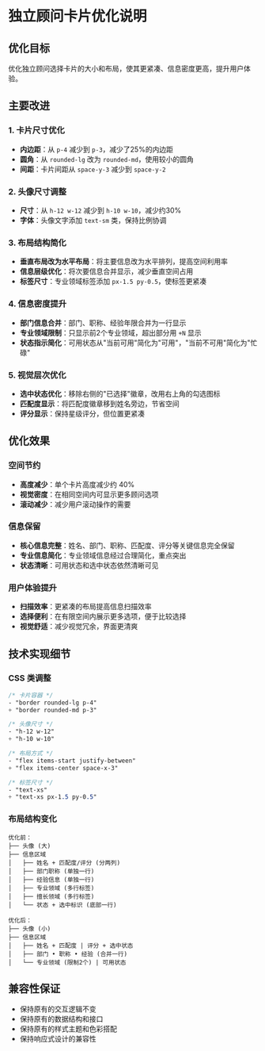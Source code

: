 # 独立顾问卡片优化说明

## 优化目标
优化独立顾问选择卡片的大小和布局，使其更紧凑、信息密度更高，提升用户体验。

## 主要改进

### 1. 卡片尺寸优化
- **内边距**：从 `p-4` 减少到 `p-3`，减少了25%的内边距
- **圆角**：从 `rounded-lg` 改为 `rounded-md`，使用较小的圆角
- **间距**：卡片间距从 `space-y-3` 减少到 `space-y-2`

### 2. 头像尺寸调整
- **尺寸**：从 `h-12 w-12` 减少到 `h-10 w-10`，减少约30%
- **字体**：头像文字添加 `text-sm` 类，保持比例协调

### 3. 布局结构简化
- **垂直布局改为水平布局**：将主要信息改为水平排列，提高空间利用率
- **信息层级优化**：将次要信息合并显示，减少垂直空间占用
- **标签尺寸**：专业领域标签添加 `px-1.5 py-0.5`，使标签更紧凑

### 4. 信息密度提升
- **部门信息合并**：部门、职称、经验年限合并为一行显示
- **专业领域限制**：只显示前2个专业领域，超出部分用 `+N` 显示
- **状态指示简化**：可用状态从"当前可用"简化为"可用"，"当前不可用"简化为"忙碌"

### 5. 视觉层次优化
- **选中状态优化**：移除右侧的"已选择"徽章，改用右上角的勾选图标
- **匹配度显示**：将匹配度徽章移到姓名旁边，节省空间
- **评分显示**：保持星级评分，但位置更紧凑

## 优化效果

### 空间节约
- **高度减少**：单个卡片高度减少约 40%
- **视觉密度**：在相同空间内可显示更多顾问选项
- **滚动减少**：减少用户滚动操作的需要

### 信息保留
- **核心信息完整**：姓名、部门、职称、匹配度、评分等关键信息完全保留
- **专业信息简化**：专业领域信息经过合理简化，重点突出
- **状态清晰**：可用状态和选中状态依然清晰可见

### 用户体验提升
- **扫描效率**：更紧凑的布局提高信息扫描效率
- **选择便利**：在有限空间内展示更多选项，便于比较选择
- **视觉舒适**：减少视觉冗余，界面更清爽

## 技术实现细节

### CSS 类调整
```css
/* 卡片容器 */
- "border rounded-lg p-4"
+ "border rounded-md p-3"

/* 头像尺寸 */
- "h-12 w-12"
+ "h-10 w-10"

/* 布局方式 */
- "flex items-start justify-between"
+ "flex items-center space-x-3"

/* 标签尺寸 */
- "text-xs"
+ "text-xs px-1.5 py-0.5"
```

### 布局结构变化
```
优化前：
├── 头像 (大)
├── 信息区域
│   ├── 姓名 + 匹配度/评分 (分两列)
│   ├── 部门职称 (单独一行)
│   ├── 经验信息 (单独一行)
│   ├── 专业领域 (多行标签)
│   ├── 擅长领域 (多行标签)
│   └── 状态 + 选中标识 (底部一行)

优化后：
├── 头像 (小)
├── 信息区域
│   ├── 姓名 + 匹配度 | 评分 + 选中状态
│   ├── 部门 • 职称 • 经验 (合并一行)
│   └── 专业领域 (限制2个) | 可用状态
```

## 兼容性保证
- 保持原有的交互逻辑不变
- 保持原有的数据结构和接口
- 保持原有的样式主题和色彩搭配
- 保持响应式设计的兼容性 